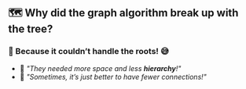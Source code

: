 ## 🗺️ **Why did the graph algorithm break up with the tree?**

### 🌳 Because it couldn’t handle the **roots**! 😅


- 📌 *"They needed more space and less **hierarchy**!"*  
- 📌 *"Sometimes, it’s just better to have fewer connections!"*
